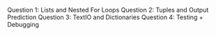 Question 1: Lists and Nested For Loops
Question 2: Tuples and Output Prediction
Question 3: TextIO and Dictionaries
Question 4: Testing + Debugging
